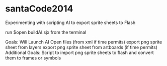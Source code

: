 santaCode2014
=============

Experimenting with scripting AI to export sprite sheets to Flash


run $open buildAI.sjx from the terminal

Goals:
 Will Launch AI
    Open files (from xml if time permits)
    export png sprite sheet from layers
    export png sprite sheet from artboards (if time permits)
Additional Goals:
 Script to import png sprite sheets to flash and convert them to frames or symbols